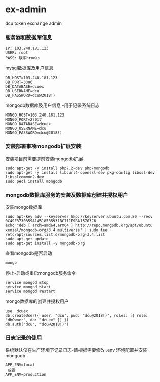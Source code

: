 # ex-admin
dcu token exchange admin

### 服务器和数据库信息

```
IP: 103.240.181.123
USER: root
PASS: 联系brooks
```

mysql数据库及用户信息
```
DB_HOST=103.240.181.123
DB_PORT=3306
DB_DATABASE=dcuex
DB_USERNAME=dcu
DB_PASSWORD=dcu@2018!)

```
mongodb数据库及用户信息 -用于记录系统日志
```
MONGO_HOST=103.240.181.123
MONGO_PORT=27017
MONGO_DATABASE=dcuex
MONGO_USERNAME=dcu
MONGO_PASSWORD=dcu@2018!)

```

### 安装部署事项mongodb扩展安装

安装项目前需要提前安装mongodb扩展

```
sudo apt-get -y install php7.2-dev php-mongodb
sudo apt-get -y install libcurl4-openssl-dev pkg-config libssl-dev libsslcommon2-dev
sudo pecl install mongodb
```

### mongodb数据库服务的安装及数据库创建并授权用户

安装mongo数据库

```
sudo apt-key adv --keyserver hkp://keyserver.ubuntu.com:80 --recv 0C49F3730359A14518585931BC711F9BA15703C6
echo "deb [ arch=amd64,arm64 ] http://repo.mongodb.org/apt/ubuntu xenial/mongodb-org/3.4 multiverse" | sudo tee /etc/apt/sources.list.d/mongodb-org-3.4.list
sudo apt-get update
sudo apt-get install -y mongodb-org
```
查看mongodb是否启动
```
mongo 
```
停止-启动或重启mongodb服务命令
```
service mongod stop
service mongod start
service mongod restart
```

mongo数据库的创建并授权用户
```
use  dcuex
db.createUser({ user: "dcu", pwd: "dcu@2018!)", roles: [{ role: "dbOwner", db: "dcuex" }] })
db.auth("dcu", "dcu@2018!)")
```



### 日志记录的使用

系统默认仅在生产环境下记录日志-请根据需要修改 .env 环境配置并安装mongodb

```
APP_ENV=local
 或者
APP_ENV=production
```